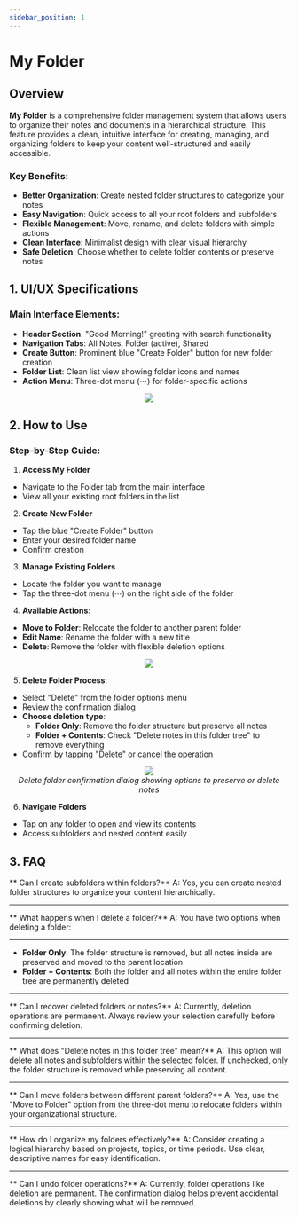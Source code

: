 ```yaml
---
sidebar_position: 1
---
```


# My Folder

## Overview

**My Folder** is a comprehensive folder management system that allows users to organize their notes and documents in a hierarchical structure. This feature provides a clean, intuitive interface for creating, managing, and organizing folders to keep your content well-structured and easily accessible.

### Key Benefits:

- **Better Organization**: Create nested folder structures to categorize your notes
- **Easy Navigation**: Quick access to all your root folders and subfolders
- **Flexible Management**: Move, rename, and delete folders with simple actions
- **Clean Interface**: Minimalist design with clear visual hierarchy
- **Safe Deletion**: Choose whether to delete folder contents or preserve notes

## 1. UI/UX Specifications

### Main Interface Elements:

- **Header Section**: "Good Morning!" greeting with search functionality
- **Navigation Tabs**: All Notes, Folder (active), Shared
- **Create Button**: Prominent blue "Create Folder" button for new folder creation
- **Folder List**: Clean list view showing folder icons and names
- **Action Menu**: Three-dot menu (⋯) for folder-specific actions

<p align="center">
 <img src="https://pub-661d733d32f14d8684c7617d2f2e3372.r2.dev/docs/myfolder_overview.png" />
 <br/>
</p>

## 2. How to Use

### Step-by-Step Guide:

1. **Access My Folder**

- Navigate to the Folder tab from the main interface
- View all your existing root folders in the list

2. **Create New Folder**

- Tap the blue "Create Folder" button
- Enter your desired folder name
- Confirm creation

3. **Manage Existing Folders**

- Locate the folder you want to manage
- Tap the three-dot menu (⋯) on the right side of the folder

4. **Available Actions**:

- **Move to Folder**: Relocate the folder to another parent folder
- **Edit Name**: Rename the folder with a new title
- **Delete**: Remove the folder with flexible deletion options

<p align="center">
 <img src="https://pub-661d733d32f14d8684c7617d2f2e3372.r2.dev/docs/myfolder_moreoption.png" />
 <br/>
</p>

5. **Delete Folder Process**:

- Select "Delete" from the folder options menu
- Review the confirmation dialog
- **Choose deletion type**:
  - **Folder Only**: Remove the folder structure but preserve all notes
  - **Folder + Contents**: Check "Delete notes in this folder tree" to remove everything
- Confirm by tapping "Delete" or cancel the operation

<p align="center">
 <img src="https://pub-661d733d32f14d8684c7617d2f2e3372.r2.dev/docs/myfolder_deletefolder.png" />
 <br/>
 <em>Delete folder confirmation dialog showing options to preserve or delete notes</em>
</p>

6. **Navigate Folders**

- Tap on any folder to open and view its contents
- Access subfolders and nested content easily

## 3. FAQ

** Can I create subfolders within folders?**
A: Yes, you can create nested folder structures to organize your content hierarchically.

---
** What happens when I delete a folder?**
A: You have two options when deleting a folder:

---
- **Folder Only**: The folder structure is removed, but all notes inside are preserved and moved to the parent location
- **Folder + Contents**: Both the folder and all notes within the entire folder tree are permanently deleted

---
** Can I recover deleted folders or notes?**
A: Currently, deletion operations are permanent. Always review your selection carefully before confirming deletion.

---
** What does "Delete notes in this folder tree" mean?**
A: This option will delete all notes and subfolders within the selected folder. If unchecked, only the folder structure is removed while preserving all content.

---
** Can I move folders between different parent folders?**
A: Yes, use the "Move to Folder" option from the three-dot menu to relocate folders within your organizational structure.

---
** How do I organize my folders effectively?**
A: Consider creating a logical hierarchy based on projects, topics, or time periods. Use clear, descriptive names for easy identification.

---
** Can I undo folder operations?**
A: Currently, folder operations like deletion are permanent. The confirmation dialog helps prevent accidental deletions by clearly showing what will be removed.
